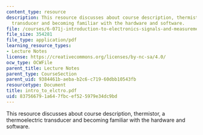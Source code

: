 ```yaml
---
content_type: resource
description: This resource discusses about course description, thermistor, a thermoelectric
  transducer and becoming familiar with the hardware and software.
file: /courses/6-071j-introduction-to-electronics-signals-and-measurement-spring-2006/837566791a647fbcef525979e34dc9bd_intro_to_elctro.pdf
file_size: 354281
file_type: application/pdf
learning_resource_types:
- Lecture Notes
license: https://creativecommons.org/licenses/by-nc-sa/4.0/
ocw_type: OCWFile
parent_title: Lecture Notes
parent_type: CourseSection
parent_uid: 9384461b-aeba-b2c6-c719-60dbb10543fb
resourcetype: Document
title: intro_to_elctro.pdf
uid: 83756679-1a64-7fbc-ef52-5979e34dc9bd
---
```

This resource discusses about course description, thermistor, a thermoelectric transducer and becoming familiar with the hardware and software.